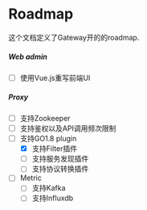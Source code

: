 # Roadmap

这个文档定义了Gateway开的的roadmap.

##### __Web admin__  
- [ ] 使用Vue.js重写前端UI

##### __Proxy__
- [ ] 支持Zookeeper
- [ ] 支持鉴权以及API调用频次限制
- [ ] 支持GO1.8 plugin
    - [x] 支持Filter插件
    - [ ] 支持服务发现插件
    - [ ] 支持协议转换插件
- [ ] Metric
    - [ ] 支持Kafka
    - [ ] 支持Influxdb
